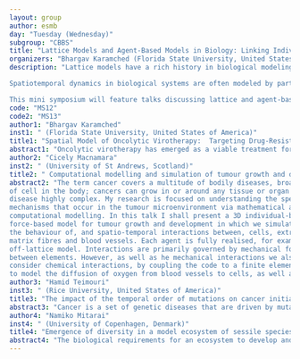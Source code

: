 ```yaml
---
layout: group
author: esmb
day: "Tuesday (Wednesday)"
subgroup: "CBBS"
title: "Lattice Models and Agent-Based Models in Biology: Linking Individual Properties to Population Properties"
organizers: "Bhargav Karamched (Florida State University, United States of America)"
description: "Lattice models have a rich history in biological modeling. They provide a valuable framework for modeling complex spatiotemporal dynamics in biological tissues. Agent-based models provide realistic models of biological tissues and populations. Both have been used to model protein folding, cancer initiation and progression, and motor protein transport through a cell, amongst numerous other applications. Both frameworks have the important property of linking individual properties to population-level structure.

Spatiotemporal dynamics in biological systems are often modeled by partial differential equations. Partial differential equation models offer scope for analysis, but they often coarse grain dynamics so that an individual's impact on the population is unclear. Lattice models are a viable alternative to the aforementioned. They capture individual properties at a high level but nevertheless sacrifice some fidelity to reality for the sake of analytical tractability. While agent-based models are less tractable, they are able to make concrete predictions about how systems behave in the lab--their results are easier to interpret for the non-theorist.

This mini symposium will feature talks discussing lattice and agent-based models about specific biological systems, showing the relevance of such models today. How results therein can be interpreted and mapped to reality will also be discussed."
code: "MS12"
code2: "MS13"
author1: "Bhargav Karamched"
inst1: " (Florida State University, United States of America)"
title1: "Spatial Model of Oncolytic Virotherapy:  Targeting Drug-Resistant Mutants"
abstract1: "Oncolytic virotherapy has emerged as a viable treatment for cancers.  Although successful cancer treatments with viruses have been observed, they are few and far between.  Here, we explore whether combining virotherapy with other methods of cancer treatment may lead to more robust, reliable cancer treatment.  For example, cancer cells sometimes undergo mutations that allow them to develop resistance to treatment drugs.  To address such a mutation, we explore the possibility of targeting drug-resistant mutants with viruses so that standard drug treatments of cancerous tumors may be used to target cancerous cells.  We develop a lattice model that describes cancer tumor growth dynamics and mutant cell dynamics.  We find that when mutant cells have a disadvantageous mutation, virus infection amplifies the nature of the disadvantage, with a slight caveat.  When infectivity is too high, the population-level death rate is increased so that for a tumor to reach a given size, more cell divisions are necessary.  This leads to the presence of more mutants than when no virus is present.  We explore this nuanced system with a mean field equation and discuss how viruses used in such a way can progress cancer treatments in the future."
author2: "Cicely Macnamara"
inst2: " (University of St Andrews, Scotland)"
title2: " Computational modelling and simulation of tumour growth and development within a 3D heterogeneous tissue"
abstract2: "The term cancer covers a multitude of bodily diseases, broadly categorised by having cells which do not behave normally. Cancer cells can arise from any type
of cell in the body; cancers can grow in or around any tissue or organ making the
disease highly complex. My research is focused on understanding the specific
mechanisms that occur in the tumour microenvironment via mathematical and
computational modelling. In this talk I shall present a 3D individual-based
force-based model for tumour growth and development in which we simulate 
the behaviour of, and spatio-temporal interactions between, cells, extracellular 
matrix fibres and blood vessels. Each agent is fully realised, for example, cells are described as viscoelastic sphere with radius and centre given within the
off-lattice model. Interactions are primarily governed by mechanical forces
between elements. However, as well as he mechanical interactions we also 
consider chemical interactions, by coupling the code to a finite element solver
to model the diffusion of oxygen from blood vessels to cells, as well as intercellular aspects such as cell phenotypes."
author3: "Hamid Teimouri"
inst3: " (Rice University, United States of America)"
title3: "The impact of the temporal order of mutations on cancer initiation dynamics"
abstract3: "Cancer is a set of genetic diseases that are driven by mutations. It was recently discovered that the temporal order of genetic mutations affects the cancer evolution and even the nature of the disease itself.  The mechanistic origin of these observations, however, remain not well understood.  We present a theoretical model for cancer initiation dynamics that allows us to quantify the impact of the temporal order of mutations. In our approach, the cancer initiation process is viewed as a set of stochastic transitions between discrete states defined by the different numbers of mutated cells. Using a first-passage analysis, probabilities and times before the cancer initiation are explicitly evaluated for two alternative sequences of two mutations. It is found that the probability of cancer initiation is determined only by the first mutation, while the dynamics depends on both mutations. In addition, it is shown that the acquisition of a mutation with  higher fitness before mutation with lower fitness increases the probability of the tumor formation but delays the cancer initiation."
author4: "Namiko Mitarai"
inst4: " (University of Copenhagen, Denmark)"
title4: "Emergence of diversity in a model ecosystem of sessile species with mutually exclusive interactions"
abstract4: "The biological requirements for an ecosystem to develop and maintain species diversity are in general unknown. Here we consider a lattice model ecosystem of sessile (immobile) and mutually excluding organisms competing for space. The competition is controlled by an interaction network with fixed links chosen randomly. New species are introduced in the system at a predefined rate. In the limit of small introduction rates, the system becomes bistable and can undergo a phase transition from a state of low diversity to high diversity. We suggest that patches of isolated meta-population spontaneously formed by the collapse of cyclic relations are essential for the transition to the state of high diversity. The high-diversity state is robust against small disturbance or spontaneous death. When new species evolve by mutating the species interaction network from ancestry species, the high-diversity state appears as long as there is a cost associated with the ability to invade another species."
---
```

